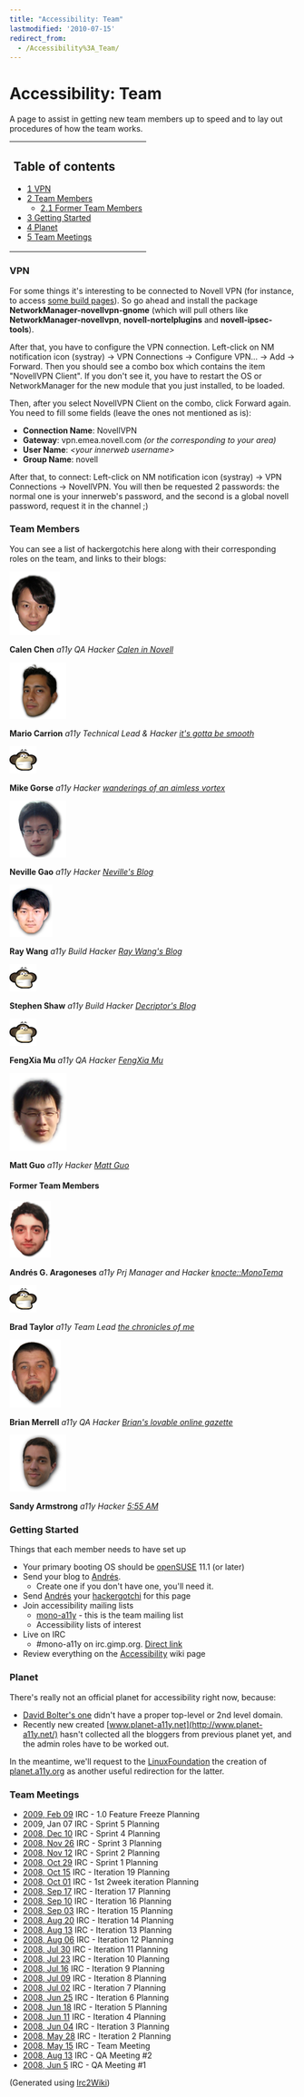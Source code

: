 ```yaml
---
title: "Accessibility: Team"
lastmodified: '2010-07-15'
redirect_from:
  - /Accessibility%3A_Team/
---
```


Accessibility: Team
===================

A page to assist in getting new team members up to speed and to lay out procedures of how the team works.

<table>
<col width="100%" />
<tbody>
<tr class="odd">
<td align="left"><h2>Table of contents</h2>
<ul>
<li><a href="#vpn">1 VPN</a></li>
<li><a href="#team-members">2 Team Members</a>
<ul>
<li><a href="#former-team-members">2.1 Former Team Members</a></li>
</ul></li>
<li><a href="#getting-started">3 Getting Started</a></li>
<li><a href="#planet">4 Planet</a></li>
<li><a href="#team-meetings">5 Team Meetings</a></li>
</ul></td>
</tr>
</tbody>
</table>

### VPN

For some things it's interesting to be connected to Novell VPN (for instance, to access [some build pages](http://build1.sled.lab.novell.com/uia/)). So go ahead and install the package **NetworkManager-novellvpn-gnome** (which will pull others like **NetworkManager-novellvpn**, **novell-nortelplugins** and **novell-ipsec-tools**).

After that, you have to configure the VPN connection. Left-click on NM notification icon (systray) -\> VPN Connections -\> Configure VPN... -\> Add -\> Forward. Then you should see a combo box which contains the item "NovellVPN Client". If you don't see it, you have to restart the OS or NetworkManager for the new module that you just installed, to be loaded.

Then, after you select NovellVPN Client on the combo, click Forward again. You need to fill some fields (leave the ones not mentioned as is):

-   **Connection Name**: NovellVPN
-   **Gateway**: vpn.emea.novell.com *(or the corresponding to your area)*
-   **User Name**: *\<your innerweb username\>*
-   **Group Name**: novell

After that, to connect: Left-click on NM notification icon (systray) -\> VPN Connections -\> NovellVPN. You will then be requested 2 passwords: the normal one is your innerweb's password, and the second is a global novell password, request it in the channel ;)

### Team Members

You can see a list of hackergotchis here along with their corresponding roles on the team, and links to their blogs:

[![Calen.png](/archived/images/5/59/Calen.png)](/archived/images/5/59/Calen.png)

**Calen Chen**
*a11y QA Hacker*
*[Calen in Novell](http://calen-innovell.blogspot.com)*

[![Hackergotchi-mario.png](/archived/images/b/b5/Hackergotchi-mario.png)](/archived/images/b/b5/Hackergotchi-mario.png)

**Mario Carrion**
*a11y Technical Lead & Hacker*
*[it's gotta be smooth](http://blog.carrion.ws/)*

[![None.png](/archived/images/e/e3/None.png)](/archived/images/e/e3/None.png)

**Mike Gorse**
*a11y Hacker*
*[wanderings of an aimless vortex](http://lightvortex.livejournal.com)*

[![Ngao.png](/archived/images/e/e9/Ngao.png)](/archived/images/e/e9/Ngao.png)

**Neville Gao**
*a11y Hacker*
*[Neville's Blog](http://figod.blogspot.com/)*

[![Ray.png](/archived/images/3/34/Ray.png)](/archived/images/3/34/Ray.png)

**Ray Wang**
*a11y Build Hacker*
*[Ray Wang's Blog](http://gnuray.blogspot.com)*

[![None.png](/archived/images/e/e3/None.png)](/archived/images/e/e3/None.png)

**Stephen Shaw**
*a11y Build Hacker*
*[Decriptor's Blog](http://www.decriptor.com)*

[![None.png](/archived/images/e/e3/None.png)](/archived/images/e/e3/None.png)

**FengXia Mu**
*a11y QA Hacker*
*[FengXia Mu](http://fengxiamu.spaces.live.com/)*

[![Matt.png](/archived/images/0/0a/Matt.png)](/archived/images/0/0a/Matt.png)

**Matt Guo**
*a11y Hacker*
*[Matt Guo](http://blog.mattguo.com)*

#### Former Team Members

[![Knocte.png](/archived/images/5/54/Knocte.png)](/archived/images/5/54/Knocte.png)

**Andrés G. Aragoneses**
*a11y Prj Manager and Hacker*
*[knocte::MonoTema](http://knocte.blogspot.com)*

[![None.png](/archived/images/e/e3/None.png)](/archived/images/e/e3/None.png)

**Brad Taylor**
*a11y Team Lead*
*[the chronicles of me](http://brad.getcoded.net)*

[![Bgmerrell0.png](/archived/images/1/17/Bgmerrell0.png)](/archived/images/1/17/Bgmerrell0.png)

**Brian Merrell**
*a11y QA Hacker*
*[Brian's lovable online gazette](http://bgmerrell.blogspot.com)*

[![Sandy.png](/archived/images/4/4e/Sandy.png)](/archived/images/4/4e/Sandy.png)

**Sandy Armstrong**
*a11y Hacker*
*[5:55 AM](http://automorphic.blogspot.com)*

### Getting Started

Things that each member needs to have set up

-   Your primary booting OS should be [openSUSE](http://www.opensuse.org) 11.1 (or later)
-   Send your blog to [Andrés](mailto:aaragoneses@novell.com).
    -   Create one if you don't have one, you'll need it.
-   Send [Andrés](mailto:aaragoneses@novell.com) your [hackergotchi](http://en.wikipedia.org/wiki/Hackergotchi) for this page
-   Join accessibility mailing lists
    -   [mono-a11y](http://forge.novell.com/mailman/listinfo/mono-a11y) - this is the team mailing list
    -   Accessibility lists of interest
-   Live on IRC
    -   \#mono-a11y on irc.gimp.org. [Direct link](irc://irc.gnome.org/mono-a11y)
-   Review everything on the [Accessibility](/Accessibility) wiki page

### Planet

There's really not an official planet for accessibility right now, because:

-   [David Bolter's one](http://aplanet.atrc.utoronto.ca/) didn't have a proper top-level or 2nd level domain.
-   Recently new created [www.planet-a11y.net](http://www.planet-a11y.net/) hasn't collected all the bloggers from previous planet yet, and the admin roles have to be worked out.

In the meantime, we'll request to the [LinuxFoundation](http://www.linuxfoundation.org) the creation of [planet.a11y.org](http://planet.a11y.org) as another useful redirection for the latter.

### Team Meetings

-   [2009, Feb 09](/Accessibility:_Team_Meetings_2009_Feb_09) IRC - 1.0 Feature Freeze Planning
-   2009, Jan 07 IRC - Sprint 5 Planning
-   [2008, Dec 10](/Accessibility:_Team_Meetings_2008_Dec_10) IRC - Sprint 4 Planning
-   [2008, Nov 26](/Accessibility:_Team_Meetings_2008_Nov_26) IRC - Sprint 3 Planning
-   [2008, Nov 12](/Accessibility:_Team_Meetings_2008_Nov_12) IRC - Sprint 2 Planning
-   [2008, Oct 29](/Accessibility:_Team_Meetings_2008_Oct_29) IRC - Sprint 1 Planning
-   [2008, Oct 15](/Accessibility:_Team_Meetings_2008_Oct_15) IRC - Iteration 19 Planning
-   [2008, Oct 01](/Accessibility:_Team_Meetings_2008_Oct_01) IRC - 1st 2week iteration Planning
-   [2008, Sep 17](/Accessibility:_Team_Meetings_2008_Sep_17) IRC - Iteration 17 Planning
-   [2008, Sep 10](/Accessibility:_Team_Meetings_2008_Sep_10) IRC - Iteration 16 Planning
-   [2008, Sep 03](/Accessibility:_Team_Meetings_2008_Sep_03) IRC - Iteration 15 Planning
-   [2008, Aug 20](/Accessibility:_Team_Meetings_2008_Aug_20) IRC - Iteration 14 Planning
-   [2008, Aug 13](/Accessibility:_Team_Meetings_2008_Aug_13) IRC - Iteration 13 Planning
-   [2008, Aug 06](/Accessibility:_Team_Meetings_2008_Aug_06) IRC - Iteration 12 Planning
-   [2008, Jul 30](/Accessibility:_Team_Meetings_2008_Jul_30) IRC - Iteration 11 Planning
-   [2008, Jul 23](/Accessibility:_Team_Meetings_2008_Jul_23) IRC - Iteration 10 Planning
-   [2008, Jul 16](/Accessibility:_Team_Meetings_2008_Jul_16) IRC - Iteration 9 Planning
-   [2008, Jul 09](/Accessibility:_Team_Meetings_2008_Jul_09) IRC - Iteration 8 Planning
-   [2008, Jul 02](/Accessibility:_Team_Meetings_2008_Jul_02) IRC - Iteration 7 Planning
-   [2008, Jun 25](/Accessibility:_Team_Meetings_2008_Jun_25) IRC - Iteration 6 Planning
-   [2008, Jun 18](/Accessibility:_Team_Meetings_2008_Jun_18) IRC - Iteration 5 Planning
-   [2008, Jun 11](/Accessibility:_Team_Meetings_2008_Jun_11) IRC - Iteration 4 Planning
-   [2008, Jun 04](/Accessibility:_Team_Meetings_2008_Jun_04) IRC - Iteration 3 Planning
-   [2008, May 28](/Accessibility:_Team_Meetings_2008_May_28) IRC - Iteration 2 Planning
-   [2008, May 15](/Accessibility:_Team_Meetings_2008_May_15) IRC - Team Meeting
-   [2008, Aug 13](/Accessibility:_QA_Meetings_2008_Aug_13) IRC - QA Meeting #2
-   [2008, Jun 5](/Accessibility:_QA_Meetings_2008_Jun_5) IRC - QA Meeting #1

(Generated using [Irc2Wiki](/Irc2Wiki))
